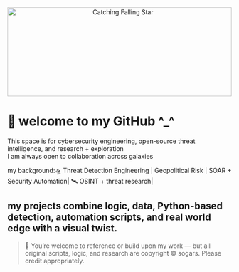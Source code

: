 <div align="center">
  <img src="https://i.imgur.com/SX3V2Er.gif" alt="Catching Falling Star" width="100%" height="200">
</div>

# 🌟 welcome to my GitHub ^_^

This space is for cybersecurity engineering, open-source threat intelligence, and research + exploration  
I am always open to collaboration across galaxies

my background:🛸 Threat Detection Engineering | Geopolitical Risk | SOAR + Security Automation| 🛰 OSINT + threat research|

my projects  combine logic, data, Python-based detection, automation scripts, and real world edge with a visual twist.
---

> 📝 You’re welcome to reference or build upon my work — but all original scripts, logic, and research are copyright © sogars. Please credit appropriately.  
